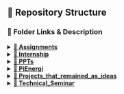 ## 📁 Repository Structure

### 🔗 Folder Links & Description

<details>
<summary><strong><a href="https://github.com/VarshaS-37/My_Engineering_Repo/tree/main/Assignments">📝 Assignments</a></strong></summary>
  
Collection of my semester assignments performed using C, softwares like MATLAB, Simulink, Multisim and tools like HFSS, LTE Tool.

</details>

<details>
<summary><strong><a href="https://github.com/VarshaS-37/My_Engineering_Repo/tree/main/Internship">📡 Internship</a></strong></summary>
  
Report of my Internship at Technilab Instrument.

</details>

<details>
<summary><strong><a href="https://github.com/VarshaS-37/My_Engineering_Repo/tree/main/PPTs">💫 PPTs</a></strong></summary>
  
Collection of PPTs which I presented in a group.

</details>

<details>
<summary><strong><a href="https://github.com/VarshaS-37/My_Engineering_Repo/tree/main/PiEnergi">🔋 PiEnergi</a></strong></summary>
  
Mini Project: Vehicle Deceleration Energy Harvesting System (Arduino Nano) via Piezoelectric Technology (Piezo Sensors).

</details>

<details>
<summary><strong><a href="https://github.com/VarshaS-37/My_Engineering_Repo/tree/main/Projects_that_remained_as_ideas">💎 Projects_that_remained_as_ideas</a></strong></summary>
  
Project Ideas that were proposed but didn't make it further.

</details>

<details>
<summary><strong><a href="https://github.com/VarshaS-37/My_Engineering_Repo/tree/main/Technical_Seminar">🐧 Technical_Seminar</a></strong></summary>
  
Presented a research paper: Development of a Penguin-Inspired Swimming Robot With Air Lubrication System.

</details>
